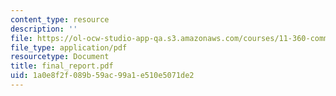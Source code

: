 ```yaml
---
content_type: resource
description: ''
file: https://ol-ocw-studio-app-qa.s3.amazonaws.com/courses/11-360-community-growth-and-land-use-planning-fall-2005/1a0e8f2f089b59ac99a1e510e5071de2_final_report.pdf
file_type: application/pdf
resourcetype: Document
title: final_report.pdf
uid: 1a0e8f2f-089b-59ac-99a1-e510e5071de2
---
```

